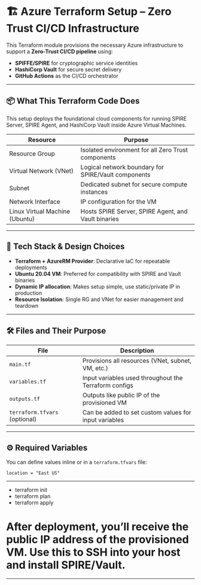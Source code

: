 # 🏗️ Azure Terraform Setup – Zero Trust CI/CD Infrastructure

This Terraform module provisions the necessary Azure infrastructure to support a **Zero-Trust CI/CD pipeline** using:

- **SPIFFE/SPIRE** for cryptographic service identities
- **HashiCorp Vault** for secure secret delivery
- **GitHub Actions** as the CI/CD orchestrator

---

## 📦 What This Terraform Code Does

This setup deploys the foundational cloud components for running SPIRE Server, SPIRE Agent, and HashiCorp Vault inside Azure Virtual Machines.

| Resource                        | Purpose                                                  |
|---------------------------------|----------------------------------------------------------|
| Resource Group                  | Isolated environment for all Zero Trust components      |
| Virtual Network (VNet)          | Logical network boundary for SPIRE/Vault components     |
| Subnet                          | Dedicated subnet for secure compute instances           |
| Network Interface               | IP configuration for the VM                             |
| Linux Virtual Machine (Ubuntu)  | Hosts SPIRE Server, SPIRE Agent, and Vault binaries     |

---

## 🧩 Tech Stack & Design Choices

- **Terraform + AzureRM Provider**: Declarative IaC for repeatable deployments
- **Ubuntu 20.04 VM**: Preferred for compatibility with SPIRE and Vault binaries
- **Dynamic IP allocation**: Makes setup simple, use static/private IP in production
- **Resource Isolation**: Single RG and VNet for easier management and teardown

---

## 🛠️ Files and Their Purpose

| File             | Description                                                                 |
|------------------|-----------------------------------------------------------------------------|
| `main.tf`        | Provisions all resources (VNet, subnet, VM, etc.)                           |
| `variables.tf`   | Input variables used throughout the Terraform configs                       |
| `outputs.tf`     | Outputs like public IP of the provisioned VM                                |
| `terraform.tfvars` (optional) | Can be added to set custom values for input variables             |

---

## ⚙️ Required Variables

You can define values inline or in a `terraform.tfvars` file:

```hcl
location = "East US"
```
---

- terraform init
- terraform plan
- terraform apply

# After deployment, you’ll receive the public IP address of the provisioned VM. Use this to SSH into your host and install SPIRE/Vault.

---
